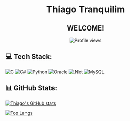 <h1 align="center">Thiago Tranquilim</h1>
<h2 align="center">WELCOME!</h3>

<p align="center"> <img src="https://komarev.com/ghpvc/?username=ThiagoTranquilim&color=blue" alt="Profile views" /> </p>


## 💻 Tech Stack:
![C](https://img.shields.io/badge/c-%2300599C.svg?style=for-the-badge&logo=c&logoColor=white) ![C#](https://img.shields.io/badge/c%23-%23239120.svg?style=for-the-badge&logo=c-sharp&logoColor=white) ![Python](https://img.shields.io/badge/python-3670A0?style=for-the-badge&logo=python&logoColor=ffdd54) ![Oracle](https://img.shields.io/badge/Oracle-F80000?style=for-the-badge&logo=oracle&logoColor=white) ![.Net](https://img.shields.io/badge/.NET-5C2D91?style=for-the-badge&logo=.net&logoColor=white) ![MySQL](https://img.shields.io/badge/mysql-%2300f.svg?style=for-the-badge&logo=mysql&logoColor=white)

## 📊 GitHub Stats:
[![Thiago's GitHub stats](https://github-readme-stats.vercel.app/api?username=ThiagoTranquilim&show_icons=true&theme=github_dark&count_private=true)](https://github.com/anuraghazra/github-readme-stats)

[![Top Langs](https://github-readme-stats.vercel.app/api/top-langs/?username=ThiagoTranquilim&layout=compact&theme=github_dark)](https://github.com/anuraghazra/github-readme-stats)
